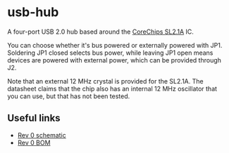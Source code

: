 # usb-hub
A four-port USB 2.0 hub based around the [CoreChips SL2.1A](https://datasheet.lcsc.com/szlcsc/1811151645_CoreChips-SL2-1A_C192893.pdf) IC.

You can choose whether it's bus powered or externally powered with JP1. Soldering JP1 closed selects bus power, while leaving JP1 open means devices are powered with external power, which can be provided through J2.

Note that an external 12 MHz crystal is provided for the SL2.1A. The datasheet claims that the chip also has an internal 12 MHz oscillator that you can use, but that has not been tested.

## Useful links
* [Rev 0 schematic](./mfg/rev0/usb-hub.pdf)
* [Rev 0 BOM](./mfg/rev0/usb-hub.csv)